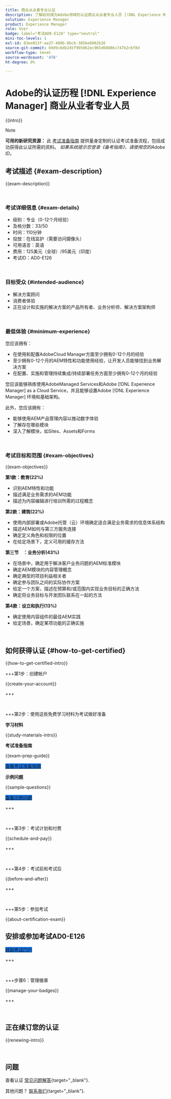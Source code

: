 ```yaml
---
title: 商业从业者专业认证
description: 了解如何成为Adobe领域的认证商业从业者专业人员 [!DNL Experience Manager].
solution: Experience Manager
product: Experience Manager
role: User
badge: label="考试AD0-E126" type="neutral"
mini-toc-levels: 1
exl-id: 83ee013f-aa37-409b-8bcb-385be6962b26
source-git-commit: 69d9c8db245f995062ec965d60886c747b2c6f8d
workflow-type: tm+mt
source-wordcount: '478'
ht-degree: 0%

---
```


# Adobe的认证历程 [!DNL Experience Manager] 商业从业者专业人员

{{intro}}

>[!NOTE]
>
>**可用的新研究资源：** 此 [考试准备指南](https://app.rockinfo.com/courses/playScorm/366) 提供量身定制的认证考试准备流程，包括成功获得此认证所需的资料。 _如果系统提示您登录《备考指南》，请使用您的Adobe ID。_

## 考试描述 {#exam-description}

{{exam-description}}

<br>

### 考试详细信息 {#exam-details}

* 级别：专业（0-12个月经验）
* 及格分数：33/50
* 时间：110分钟
* 投放：在线监护（需要访问摄像头）
* 可用语言：英语
* 费用：125美元（全球）/95美元（印度）
* 考试ID：AD0-E126

<br>

### 目标受众 {#intended-audience}

* 解决方案顾问
* 消费者体验
* 正在设计和实施的解决方案的产品所有者、业务分析师、解决方案架构师

<br>

### 最低体验 {#minimum-experience}

您应该拥有：

* 在使用和配置AdobeCloud Manager方面至少拥有0-12个月的经验
* 至少拥有0-12个月的AEM特性和功能使用经验，让开发人员能够找到业务解决方案
* 在配置、实施和管理持续集成/持续部署任务方面至少拥有0-12个月的经验

您应该能够熟练使用AdobeManaged Services和Adobe [!DNL Experience Manager] as a Cloud Service，并且能够设置Adobe [!DNL Experience Manager] 环境和基础架构。

此外，您应该拥有：

* 能够使用AEM产品管理内容以推动数字体验
* 了解存在哪些模块
* 深入了解模块，如Sites、Assets和Forms

<br>

### 考试目标和范围 {#exam-objectives}

{{exam-objectives}}

**第1款：教育(22%)**

* 识别AEM特性和功能
* 描述满足业务需求的AEM功能
* 描述为内容编辑进行培训所需的过程概念

**第2款：建筑(22%)**

* 使用内部部署或Adobe托管（云）环境确定适合满足业务需求的信息体系结构
* 描述AEM如何与第三方服务连接
* 确定定义角色和权限的位置
* 在给定场景下，定义可用的缓存方法

**第三节　：业务分析(43%)**

* 在场景中，确定用于解决客户业务问题的AEM标准模块
* 确定AEM模块的内容管理概念
* 确定典型的项目利益相关者
* 确定参与团队之间的实际协作方案
* 给定一个方案，描述在预算和/或范围内实现业务目标的正确方法
* 确定将业务目标与开发团队联系在一起的方法

**第4款：设立和执行(13%)**

* 确定使用内容组件的最佳AEM实践
* 给定场景，确定某项功能的正确实施

<br>

## 如何获得认证 {#how-to-get-certified}

{{how-to-get-certified-intro}}

+++第1步：创建帐户

{{create-your-account}}

+++

<br>

+++第2步：使用这些免费学习材料为考试做好准备

**学习材料**

{{study-materials-intro}}

**考试准备指南**

{{exam-prep-guide}}

<a href="https://app.rockinfo.com/courses/playScorm/366" target="_blank" class="spectrum-Button spectrum-Button--fill spectrum-Button--accent spectrum-Button--sizeM is-margin-bottom-big-big at-element-click-tracking" style="background-color:#1473E6">

<span class="spectrum-Button-label has-no-wrap">
   查看考试准备指南
</span>
</a>

**示例问题**

{{sample-questions}}

<a href="https://scorpion.caveon.com/launchpad/ad0-e126-adobe-experience-manager-business-practitioner-professional-copy-ddww4w" target="_blank" class="spectrum-Button spectrum-Button--fill spectrum-Button--accent spectrum-Button--sizeM is-margin-bottom-big-big at-element-click-tracking" style="background-color:#1473E6">

<span class="spectrum-Button-label has-no-wrap">
   查看示例问题
</span>
</a>

+++

<br>

+++第3步：考试计划和付费

{{schedule-and-pay}}

+++

<br>

+++第4步：考试前和考试后

{{before-and-after}}

+++

<br>

+++第5步：参加考试

{{about-certification-exam}}

## 安排或参加考试AD0-E126

<a href="https://www.certmetrics.com/adobe/candidate/examity_sso.aspx?eid=AD0-E126" target="_blank" class="spectrum-Button spectrum-Button--fill spectrum-Button--accent spectrum-Button--sizeM is-margin-bottom-big-big at-element-click-tracking" style="background-color:#1473E6">

<span class="spectrum-Button-label has-no-wrap">
   转到考试门户
</span>
</a>

+++

<br>

+++步骤6：管理徽章

{{manage-your-badges}}

+++

<br>

## 正在续订您的认证

{{renewing-intro}}

<br>

## 问题

查看认证 [常见问题解答](https://experienceleague.adobe.com/docs/certification/certification/faq.html){target="_blank"}.

其他问题？ [联系我们](mailto:certif@adobe.com){target="_blank"}.